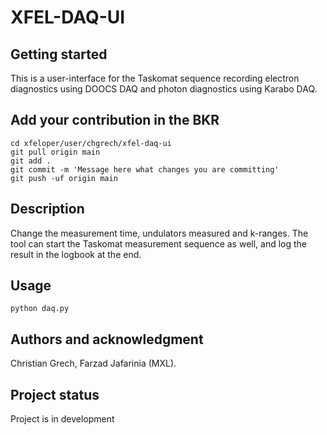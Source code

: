 # XFEL-DAQ-UI


## Getting started

This is a user-interface for the Taskomat sequence recording electron diagnostics using DOOCS DAQ and photon diagnostics using Karabo DAQ.

## Add your contribution in the BKR

```
cd xfeloper/user/chgrech/xfel-daq-ui
git pull origin main
git add .
git commit -m 'Message here what changes you are committing'
git push -uf origin main
```

## Description
Change the measurement time, undulators measured and k-ranges. The tool can start the Taskomat measurement sequence as well, and log the result in the logbook at the end.


## Usage
```
python daq.py
```


## Authors and acknowledgment
Christian Grech, Farzad Jafarinia (MXL).


## Project status
Project is in development
